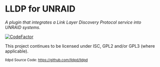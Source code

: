 LLDP for UNRAID
================
_A plugin that integrates a Link Layer Discovery Protocol service into UNRAID systems._

[![CodeFactor](https://www.codefactor.io/repository/github/desertwitch/lldp-unraid/badge)](https://www.codefactor.io/repository/github/desertwitch/lldp-unraid)

This project continues to be licensed under ISC, GPL2 and/or GPL3 (where applicable).

<sub>lldpd Source Code: https://github.com/lldpd/lldpd</sub>
